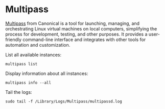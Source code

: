 # Multipass

[Multipass](https://multipass.run/) from Canonical is a tool for launching, managing, and orchestrating Linux virtual machines on local computers, simplifying the process for development, testing, and other purposes. It provides a user-friendly command-line interface and integrates with other tools for automation and customization.

List all available instances:
```console
multipass list
```

Display information about all instances:
```console
multipass info --all
```

Tail the logs:
```console
sudo tail -f /Library/Logs/Multipass/multipassd.log
```
